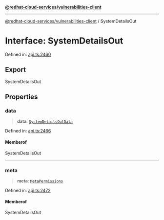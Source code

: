 [**@redhat-cloud-services/vulnerabilities-client**](../README.md)

***

[@redhat-cloud-services/vulnerabilities-client](../globals.md) / SystemDetailsOut

# Interface: SystemDetailsOut

Defined in: [api.ts:2460](https://github.com/charlesmulder/javascript-clients/blob/main/packages/vulnerabilities/git-api/api.ts#L2460)

## Export

SystemDetailsOut

## Properties

### data

> **data**: [`SystemDetailsOutData`](SystemDetailsOutData.md)

Defined in: [api.ts:2466](https://github.com/charlesmulder/javascript-clients/blob/main/packages/vulnerabilities/git-api/api.ts#L2466)

#### Memberof

SystemDetailsOut

***

### meta

> **meta**: [`MetaPermissions`](MetaPermissions.md)

Defined in: [api.ts:2472](https://github.com/charlesmulder/javascript-clients/blob/main/packages/vulnerabilities/git-api/api.ts#L2472)

#### Memberof

SystemDetailsOut
